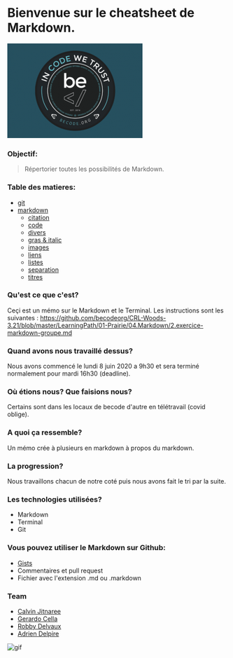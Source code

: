 ﻿# Bienvenue sur le cheatsheet de Markdown.

![logobecode](markdown/images/becode.png)

### Objectif:
>Répertorier toutes les possibilités de Markdown.

### Table des matieres:
* [git](memo/git.md)
* [markdown](description.md)
    * [citation](markdown/citation.md)
    * [code](markdown/code.md)
    * [divers](markdown/divers.md)
    * [gras & italic](markdown/grasItalic.md)
    * [images](markdown/images.md)
    * [liens](markdown/liens.md)
    * [listes](markdown/listes.md)
    * [separation](markdown/separation.md)
    * [titres](markdown/titres.md)



### Qu'est ce que c'est?
Ceçi est un mémo sur le Markdown et le Terminal. Les instructions sont les suivantes : https://github.com/becodeorg/CRL-Woods-3.21/blob/master/LearningPath/01-Prairie/04.Markdown/2.exercice-markdown-groupe.md

### Quand avons nous travaillé dessus? 
Nous avons commencé le lundi 8 juin 2020 a 9h30 et sera terminé normalement pour mardi 16h30 (deadline).

### Où étions nous? Que faisions nous? 
Certains sont dans les locaux de becode d'autre en télétravail (covid oblige).

### A quoi ça ressemble?
Un mémo crée à plusieurs en markdown à propos du markdown.

### La progression?
Nous travaillons chacun de notre coté puis nous avons fait le tri par la suite.

### Les technologies utilisées?
* Markdown
* Terminal
* Git

### Vous pouvez utiliser le Markdown sur Github:

* [Gists](https://gist.github.com/ )
* Commentaires et pull request
* Fichier avec l'extension .md ou .markdown

### Team
* [Calvin Jitnaree](https://github.com/Calvin781)
* [Gerardo Cella](https://github.com/GerardoCella7)
* [Robby Delvaux](https://github.com/Delvaux1986)
* [Adrien Delpire](https://github.com/osimers1)


![gif](https://www.frenchweb.fr/wp-content/uploads/2016/11/nicolas-hachet-2016.gif)